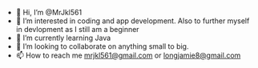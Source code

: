 - 👋 Hi, I’m @MrJkl561
- 👀 I’m interested in coding and app development. Also to further myself in devlopment as I still am a beginner
- 🌱 I’m currently learning Java
- 💞️ I’m looking to collaborate on anything small to big.
- 📫 How to reach me mrjkl561@gmail.com or longjamie8@gmail.com

<!---
About me
--->
